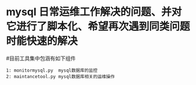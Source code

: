 #
#   mysql 日常运维工作解决的问题、并对它进行了脚本化、希望再次遇到同类问题时能快速的解决

#目前工具集中包涵有如下组件

    1: monitormysql.py  mysql数据库的监控
    2: maintancetool.py mysql数据库相关的运维操作
